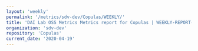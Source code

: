 ```yaml
---
layout: 'weekly'
permalink: '/metrics/sdv-dev/Copulas/WEEKLY/'
title: 'DAI Lab OSS Metrics Metrics report for Copulas | WEEKLY-REPORT-2020-04-19'
organization: 'sdv-dev'
repository: 'Copulas'
current_date: '2020-04-19'
---
```

